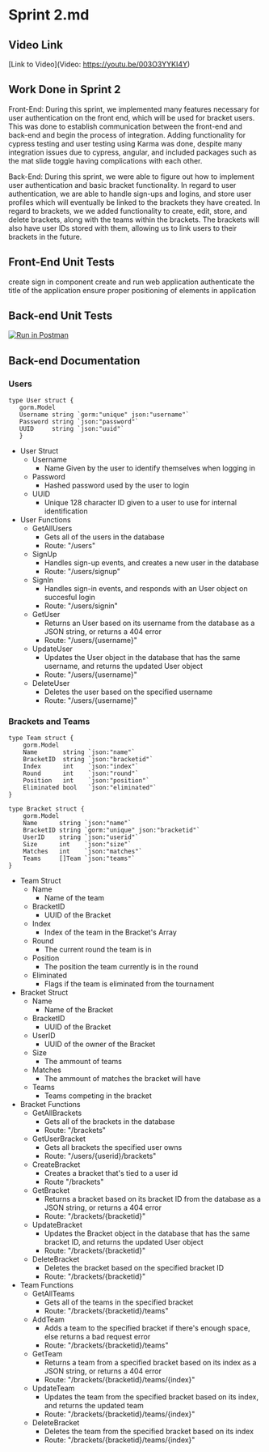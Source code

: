# Sprint 2.md

## Video Link
[Link to Video](Video: https://youtu.be/003O3YYKI4Y)

## Work Done in Sprint 2
Front-End:
During this sprint, we implemented many features necessary for user authentication on the front end, which will be used for bracket users. This was done to establish communication between the front-end and back-end and begin the process of integration. Adding functionality for cypress testing and user testing using Karma was done, despite many integration issues due to cypress, angular, and included packages such as the mat slide toggle having complications with each other.

Back-End:
During this sprint, we were able to figure out how to implement user authentication and basic bracket functionality. In regard to user authentication, we are able to handle sign-ups and logins, and store user profiles which will eventually be linked to the brackets they have created. In regard to brackets, we we added functionality to create, edit, store, and delete brackets, along with the teams within the brackets. The brackets will also have user IDs stored with them, allowing us to link users to their brackets in the future.

## Front-End Unit Tests
create sign in component
create and run web application
authenticate the title of the application
ensure proper positioning of elements in application

## Back-end Unit Tests
[![Run in Postman](https://run.pstmn.io/button.svg)](https://god.gw.postman.com/run-collection/26133312-0e510e7f-2de9-454d-90f8-0db0a157ad4e?action=collection%2Ffork&collection-url=entityId%3D26133312-0e510e7f-2de9-454d-90f8-0db0a157ad4e%26entityType%3Dcollection%26workspaceId%3D9510da33-894b-400b-9e39-abd3e0122696)

## Back-end Documentation

### Users
 ```
 type User struct {
	gorm.Model
	Username string `gorm:"unique" json:"username"`
	Password string `json:"password"`
	UUID     string `json:"uuid"`
    }
```
* User Struct
  * Username
    * Name Given by the user to identify themselves when logging in
  * Password
    * Hashed password used by the user to login
  * UUID
    * Unique 128 character ID given to a user to use for internal identification
* User Functions
  * GetAllUsers
    * Gets all of the users in the database
    * Route: "/users"
  * SignUp
    * Handles sign-up events, and creates a new user in the database
    * Route: "/users/signup"
  * SignIn
    * Handles sign-in events, and responds with an User object on succesful login
    * Route: "/users/signin"
  * GetUser
    * Returns an User based on its username from the database as a JSON string, or returns a 404 error
    * Route: "/users/{username}"
  * UpdateUser
    * Updates the User object in the database that has the same username, and returns the updated User object
    * Route: "/users/{username}"
  * DeleteUser
    * Deletes the user based on the specified username
    * Route: "/users/{username}"

### Brackets and Teams
```
type Team struct {
	gorm.Model
	Name       string `json:"name"`
	BracketID  string `json:"bracketid"`
	Index      int    `json:"index"`
	Round      int    `json:"round"`
	Position   int    `json:"position"`
	Eliminated bool   `json:"eliminated"`
}

type Bracket struct {
	gorm.Model
	Name      string `json:"name"`
	BracketID string `gorm:"unique" json:"bracketid"`
	UserID    string `json:"userid"`
	Size      int    `json:"size"`
	Matches   int    `json:"matches"`
	Teams     []Team `json:"teams"`
}
```
* Team Struct
  * Name
    * Name of the team
  * BracketID
    * UUID of the Bracket 
  * Index
    * Index of the team in the Bracket's Array
  * Round
    * The current round the team is in
  * Position
    * The position the team currently is in the round
  * Eliminated
    * Flags if the team is eliminated from the tournament
* Bracket Struct
  * Name
    * Name of the Bracket
  * BracketID
    * UUID of the Bracket 
  * UserID
    * UUID of the owner of the Bracket
  * Size
    * The ammount of teams
  * Matches
    * The ammount of matches the bracket will have
  * Teams
    * Teams competing in the bracket
* Bracket Functions
  * GetAllBrackets
    * Gets all of the brackets in the database
    * Route: "/brackets"
  * GetUserBracket
    * Gets all brackets the specified user owns
    * Route: "/users/{userid}/brackets"
  * CreateBracket
    * Creates a bracket that's tied to a user id
    * Route "/brackets"
  * GetBracket
    * Returns a bracket based on its bracket ID from the database as a JSON string, or returns a 404 error
    * Route: "/brackets/{bracketid}"
  * UpdateBracket
    * Updates the Bracket object in the database that has the same bracket ID, and returns the updated User object
    * Route: "/brackets/{bracketid}"
  * DeleteBracket
    * Deletes the bracket based on the specified bracket ID
    * Route: "/brackets/{bracketid}"
* Team Functions
  * GetAllTeams
    * Gets all of the teams in the specified bracket
    * Route: "/brackets/{bracketid}/teams"
  * AddTeam
    * Adds a team to the specified bracket if there's enough space, else returns a bad request error
    * Route: "/brackets/{bracketid}/teams"
  * GetTeam
    * Returns a team from a specified bracket based on its index as a JSON string, or returns a 404 error
    * Route: "/brackets/{bracketid}/teams/{index}"
  * UpdateTeam
    * Updates the team from the specified bracket based on its index, and returns the updated team
    * Route: "/brackets/{bracketid}/teams/{index}"
  * DeleteBracket
    * Deletes the team from the specified bracket based on its index
    * Route: "/brackets/{bracketid}/teams/{index}"